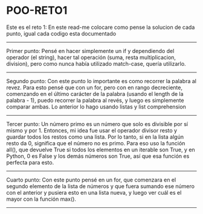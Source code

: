 # POO-RETO1
Este es el reto 1:
En este read-me colocare como pense la solucion de cada punto, igual cada codigo esta documentado
***
Primer punto: Pensé en hacer simplemente un if y dependiendo del operador (el string), hacer tal operación (suma, resta multiplicacion, division), pero como nunca había utilizado match-case, quería utilizarlo.
***
Segundo punto: Con este punto lo importante es como recorrer la palabra al revez. Para esto pensé que con un for, pero con en rango decreciente, comenzando en el último carácter de la palabra (usando el length de la palabra - 1), puedo recorrer la palabra al revés, y luego es simplemente comparar ambas. Lo anterior lo hago usando listas y list comprehension
***
Tercer punto: Un número primo es un número que solo es divisible por sí mismo y por 1. Entonces, mi idea fue usar el operador divisor resto y guardar todos los restos como una lista. Por lo tanto, si en la lista algún resto da 0, significa que el número no es primo. Para eso uso la función all(), que devuelve True si todos los elementos en un iterable son True, y en Python, 0 es False y los demás números son True, así que esa función es perfecta para esto.
***
Cuarto punto: Con este punto pensé en un for, que comenzara en el segundo elemento de la lista de números y que fuera sumando ese número con el anterior y pusiera esto en una lista nueva, y luego ver cuál es el mayor con la función max().
***
